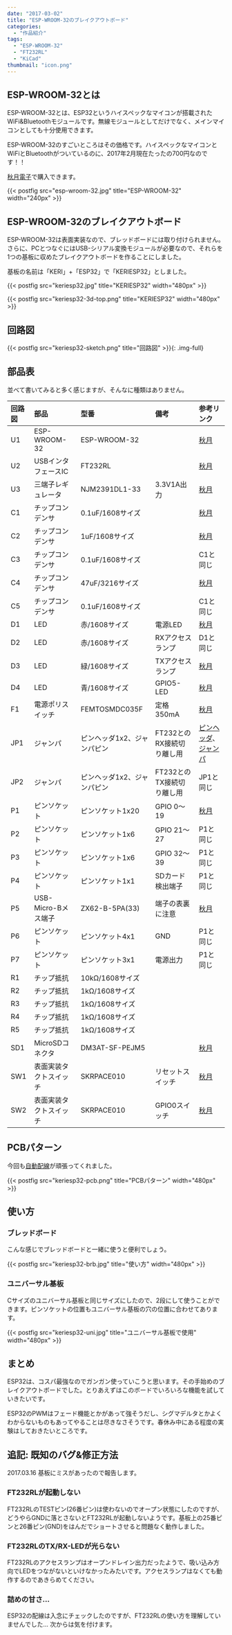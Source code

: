 ```yaml
---
date: "2017-03-02"
title: "ESP-WROOM-32のブレイクアウトボード"
categories:
  - "作品紹介"
tags:
  - "ESP-WROOM-32"
  - "FT232RL"
  - "KiCad"
thumbnail: "icon.png"
---
```


## ESP-WROOM-32とは

ESP-WROOM-32とは、ESP32というハイスペックなマイコンが搭載されたWiFi&Bluetoothモジュールです。無線モジュールとしてだけでなく、メインマイコンとしても十分使用できます。

ESP-WROOM-32のすごいところはその価格です。ハイスペックなマイコンとWiFiとBluetoothがついているのに、2017年2月現在たったの700円なのです！！

[秋月電子](https://akizukidenshi.com/catalog/g/g111647/)で購入できます。

{{< postfig src="esp-wroom-32.jpg" title="ESP-WROOM-32" width="240px" >}}

<!--more-->

## ESP-WROOM-32のブレイクアウトボード

ESP-WROOM-32は表面実装なので、ブレッドボードには取り付けられません。さらに、PCとつなぐにはUSB-シリアル変換モジュールが必要なので、それらを1つの基板に収めたブレイクアウトボードを作ることにしました。

基板の名前は「KERI」+「ESP32」で「KERIESP32」としました。

{{< postfig src="keriesp32.jpg" title="KERIESP32" width="480px" >}}

{{< postfig src="keriesp32-3d-top.png" title="KERIESP32" width="480px" >}}

## 回路図

{{< postfig src="keriesp32-sketch.png" title="回路図" >}}{: .img-full}

## 部品表

並べて書いてみると多く感じますが、そんなに種類はありません。

|回路図|部品|型番|備考|参考リンク|
|:--|:--|:--|:--|:--|
|U1|ESP-WROOM-32|ESP-WROOM-32||[秋月](https://akizukidenshi.com/catalog/g/g111647/)|
|U2|USBインタフェースIC|FT232RL||[秋月](https://akizukidenshi.com/catalog/g/g101739/)|
|U3|三端子レギュレータ|NJM2391DL1-33|3.3V1A出力|[秋月](https://akizukidenshi.com/catalog/g/g102252/)|
|C1|チップコンデンサ|0.1uF/1608サイズ||[秋月](https://akizukidenshi.com/catalog/g/g104940/)|
|C2|チップコンデンサ|1uF/1608サイズ||[秋月](https://akizukidenshi.com/catalog/g/g104940/)|
|C3|チップコンデンサ|0.1uF/1608サイズ||C1と同じ|
|C4|チップコンデンサ|47uF/3216サイズ||[秋月](https://akizukidenshi.com/catalog/g/g106039/)|
|C5|チップコンデンサ|0.1uF/1608サイズ||C1と同じ|
|D1|LED|赤/1608サイズ|電源LED|[秋月](https://akizukidenshi.com/catalog/g/g103978/)|
|D2|LED|赤/1608サイズ|RXアクセスランプ|D1と同じ|
|D3|LED|緑/1608サイズ|TXアクセスランプ|[秋月](https://akizukidenshi.com/catalog/g/g103980/)|
|D4|LED|青/1608サイズ|GPIO5-LED|[秋月](https://akizukidenshi.com/catalog/g/g103982/)|
|F1|電源ポリスイッチ|FEMTOSMDC035F|定格350mA|[秋月](https://akizukidenshi.com/catalog/g/g109512/)|
|JP1|ジャンパ|ピンヘッダ1x2、ジャンパピン|FT232とのRX接続切り離し用|[ピンヘッダ](https://akizukidenshi.com/catalog/g/g100167/)、[ジャンパ](https://akizukidenshi.com/catalog/g/g103687/)|
|JP2|ジャンパ|ピンヘッダ1x2、ジャンパピン|FT232とのTX接続切り離し用|JP1と同じ|
|P1|ピンソケット|ピンソケット1x20|GPIO 0～19|[秋月](https://akizukidenshi.com/catalog/g/g105779/)|
|P2|ピンソケット|ピンソケット1x6|GPIO 21～27|P1と同じ|
|P3|ピンソケット|ピンソケット1x6|GPIO 32～39|P1と同じ|
|P4|ピンソケット|ピンソケット1x1|SDカード検出端子|P1と同じ|
|P5|USB-Micro-Bメス端子|ZX62-B-5PA(33)|端子の表裏に注意|[秋月](https://akizukidenshi.com/catalog/g/g111183/)|
|P6|ピンソケット|ピンソケット4x1|GND|P1と同じ|
|P7|ピンソケット|ピンソケット3x1|電源出力|P1と同じ|
|R1|チップ抵抗|10kΩ/1608サイズ|||
|R2|チップ抵抗|1kΩ/1608サイズ|||
|R3|チップ抵抗|1kΩ/1608サイズ|||
|R4|チップ抵抗|1kΩ/1608サイズ|||
|R5|チップ抵抗|1kΩ/1608サイズ|||
|SD1|MicroSDコネクタ|DM3AT-SF-PEJM5||[秋月](https://akizukidenshi.com/catalog/g/g102395/)|
|SW1|表面実装タクトスイッチ|SKRPACE010|リセットスイッチ|[秋月](https://akizukidenshi.com/catalog/g/g106185/)|
|SW2|表面実装タクトスイッチ|SKRPACE010|GPIO0スイッチ|[秋月](https://akizukidenshi.com/catalog/g/g106185/)|

## PCBパターン

今回も[自動配線](/posts/2016-04-22-freerouting/)が頑張ってくれました。

{{< postfig src="keriesp32-pcb.png" title="PCBパターン" width="480px" >}}

## 使い方

### ブレッドボード

こんな感じでブレッドボードと一緒に使うと便利でしょう。

{{< postfig src="keriesp32-brb.jpg" title="使い方" width="480px" >}}

### ユニバーサル基板

Cサイズのユニバーサル基板と同じサイズにしたので、2段にして使うことができます。ピンソケットの位置もユニバーサル基板の穴の位置に合わせてあります。

{{< postfig src="keriesp32-uni.jpg" title="ユニバーサル基板で使用" width="480px" >}}

## まとめ

ESP32は、コスパ最強なのでガンガン使っていこうと思います。その手始めのブレイクアウトボードでした。とりあえずはこのボードでいろいろな機能を試していきたいです。

ESP32のPWMはフェード機能とかがあって強そうだし、シグマデルタとかよくわからないものもあってやることは尽きなさそうです。春休み中にある程度の実験はしておきたいところです。

## 追記: 既知のバグ&修正方法

2017.03.16 基板にミスがあったので報告します。

### FT232RLが起動しない

FT232RLのTESTピン(26番ピン)は使わないのでオープン状態にしたのですが、どうやらGNDに落とさないとFT232RLが起動しないようです。基板上の25番ピンと26番ピン(GND)をはんだでショートさせると問題なく動作しました。

### FT232RLのTX/RX-LEDが光らない

FT232RLのアクセスランプはオープンドレイン出力だったようで、吸い込み方向でLEDをつながないといけなかったみたいです。アクセスランプはなくても動作するのであきらめてください。

### 詰めの甘さ...

ESP32の配線は入念にチェックしたのですが、FT232RLの使い方を理解していませんでした... 次からは気を付けます。

